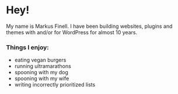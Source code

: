 # Hey!
My name is Markus Finell. I have been building websites, plugins and themes with and/or for WordPress for almost 10 years.

### Things I enjoy:
- eating vegan burgers
- running ultramarathons
- spooning with my dog
- spooning with my wife
- writing incorrectly prioritized lists
